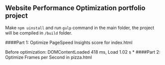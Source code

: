 ## Website Performance Optimization portfolio project

Make `npm uinstall` and run `gulp` command in the main folder, the project will be compiled in `/build` folder. 

####Part 1: Optimize PageSpeed Insights score for index.html

Before optimization: DOMContentLoaded 418 ms, Load 1.02 s
*
####Part 2: Optimize Frames per Second in pizza.html
